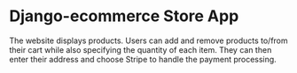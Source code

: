 # Django-ecommerce Store App
The website displays products. Users can add and remove products to/from their cart while also specifying the quantity of each item. They can then enter their address and choose Stripe to handle the payment processing.

